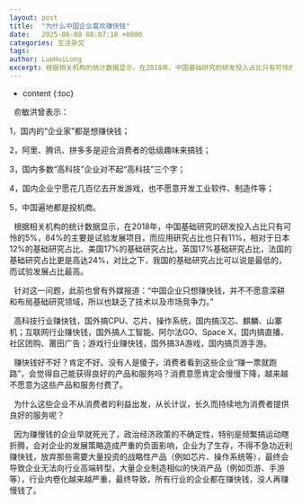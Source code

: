 ```yaml
---
layout: post
title:  "为什么中国企业喜欢赚快钱"
date:   2025-06-08 08:07:18 +0800
categories: 生活杂文
tags: 
author: LuoHuiLong
excerpt: 根据相关机构的统计数据显示，在2018年，中国基础研究的研发投入占比只有可怜的5%，84%的主要是试验发展项目，而应用研究占比也只有11%，相对于日本12%的基础研究占比、美国17%的基础研究占比，英国17%基础研究占比，法国的基础研究占比更是高达24%，对比之下，我国的基础研究占比可以说是最低的，而试验发展占比最高。
---
```


* content
{:toc}

  俞敏洪曾表示：

1，国内的“企业家”都是想赚快钱；

2，阿里、腾讯、拼多多是迎合消费者的低级趣味来搞钱；

3，国内多数“高科技”企业对不起“高科技”三个字；

4，国内企业宁愿花几百亿去开发游戏，也不愿意开发工业软件、制造件等；

5，中国遍地都是投机商。

  根据相关机构的统计数据显示，在2018年，中国基础研究的研发投入占比只有可怜的5%，84%的主要是试验发展项目，而应用研究占比也只有11%，相对于日本12%的基础研究占比、美国17%的基础研究占比，英国17%基础研究占比，法国的基础研究占比更是高达24%，对比之下，我国的基础研究占比可以说是最低的，而试验发展占比最高。

  针对这一问题，此前也曾有外媒报道：“中国企业只想赚快钱，并不不愿意深耕和布局基础研究领域，所以也缺乏了技术以及市场竞争力。”

  高科技行业赚快钱，国外搞CPU、芯片、操作系统，国内搞汉芯、麒麟、山寨机；互联网行业赚快钱，国外搞人工智能、阿尔法GO、Space X，国内搞直播、社区团购、莆田广告；游戏行业赚快钱，国外搞3A游戏，国内搞页游手游。

  赚快钱好不好？肯定不好。没有人是傻子，消费者看到这些企业“赚一票就跑路”，会觉得自己能获得良好的产品和服务吗？消费意愿肯定会慢慢下降，越来越不愿意为这些产品和服务付费了。

  为什么这些企业不从消费者的利益出发，从长计议，长久而持续地为消费者提供良好的服务呢？

  因为赚慢钱的企业早就死光了，政治经济政策的不确定性，特别是频繁搞运动瞎折腾，会对企业的发展策略造成严重的负面影响，企业为了生存，不得不急功近利赚快钱，放弃那些需要大量投资的战略性产品（例如芯片、操作系统等），最终会导致企业无法向行业高端转型，大量企业制造相似的快消产品（例如页游、手游等），行业内卷化越来越严重，最终导致，所有行业的企业都在赚快钱，没人再赚慢钱了。
